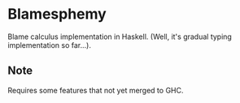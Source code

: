 # Blamesphemy
Blame calculus implementation in Haskell. (Well, it's gradual typing
implementation so far...).

## Note
Requires some features that not yet merged to GHC.

